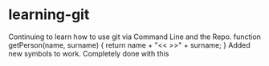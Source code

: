 # learning-git
Continuing to learn how to use git via Command Line and the Repo.
function getPerson(name, surname) {
   return name + "<< >>" + surname; 
}
Added new symbols to work.
Completely done with this
